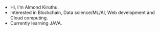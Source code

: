 - Hi, I’m Almond Kiruthu.
- Interested in Blockchain, Data science/ML/AI, Web development and Cloud computing.
- Currently learning JAVA.
<!-- - looking to collaborate and contribute on Data science, Blockchain, Web development and Cloud computing projects. -->

<!---
almondkiruthu/almondkiruthu is a ✨ special ✨ repository because its `README.md` (this file) appears on your GitHub profile.
You can click the Preview link to take a look at your changes.
--->
